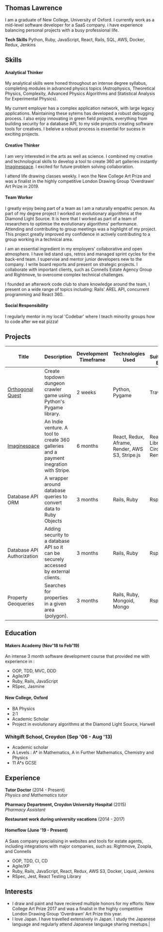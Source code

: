   ## Thomas Lawrence

I am a graduate of New College, University of Oxford. I currently work as a mid-level software developer for a SaaS company. i have experience balancing personal projects with a busy professional life. 

**Tech Skills** Python, Ruby, JavaScript, React, Rails, SQL, AWS, Docker, Redux, Jenkins

## Skills

#### Analytical Thinker

My analytical skills were honed throughout an intense degree syllabus, completing modules in advanced physics topics (Astrophysics, Theoretical Physics, Complexity, Advanced Physics Algorithms and Statistical Analysis for Experimental Physics). 

My current employer has a complex application network, with large legacy applications. Maintaining these sytems has developed a robust debugging process. I also enjoy innovating in green field projects, everything from building security for a database API, to my side projects creating software tools for creatives. I beleive a robust process is essential for sucess in exciting projects.

#### Creative Thinker

I am very interested in the arts as well as science. I combined my creative and technological skills to develop a tool to create 360 art galleries instantly [Imaginespace](https://imaginespace.io). I excited for future problem solving collaboration.

I attend life drawing classes weekly. I won the New College Art Prize and was a finalist in the highly competitive London Drawing Group ‘Overdrawn’ Art Prize in 2019. 

#### Team Worker

I greatly enjoy being part of a team as I am a naturally empathic person. As part of my degree project I worked on evolutionary algorithms at the Diamond Light Source. It is here that I worked as part of a team of researchers to optimise the evolutionary algorithms' performance. Attending and contributing to group meetings was a highlight of my project. This project greatly improved my confidence in actively contributing to a group working in a technical area.

I am an essential ingredient in my employers' collaborative and open atmosphere. I have led stand ups, retros and managed sprint cycles for the back-end team. I supervise and mentor junior developers new to the company. I write board reports and present on strategic projects. I collaborate with important clients, such as Connells Estate Agency Group and Rightmove, to overcome complex technical challenges.

I founded an afterwork code club to share knowledge around the team, I present on a wide range of topics including: Rails' AREL API, concurrent programming and React 360.

#### Social Responsibility 

I regularly mentor in my local 'Codebar' where I teach minority groups how to code after we eat pizza!

## Projects
| Title | Description | Development Timeframe | Technologies Used | Test Suites/CIs/CDs Employed |
|--|--|--|--|--|
|[Orthogonal Quest](https://github.com/Sindex42/orthogonal-quest) | Create topdown dungeon crawler game using Python's Pygame library. | 2 weeks | Python, Pygame | Travis, Pylint |
|[Imaginespace](https://imaginespace.io) | An Indie venture. A tool to create 360 galleries and a payment inegration with Stripe. | 6 months | React, Redux, Aframe, Render, AWS S3, Stripe.js | React Testing Library, Jest, CircleCI, Render.com |
|Database API ORM | A wrapper around database queries to convert data to Ruby Objects | 3 months | Rails, Ruby | Rspec |
|Database API Authorization | Adding security to a database API so it can be securely accessed by external clients. | 3 months | Rails, Ruby | Rspec |
|Property Geoqueries| Searches for properties in a given area (polygon). | 3 months | Rails, Ruby, Mongoid, Mongo | Rspec |

## Education

#### Makers Academy (Nov'18 to Feb'19)

An intense 3 month software development course that provided me with experience in :

- OOP, TDD, MVC, DDD
- Agile/XP
- Ruby, Rails, JavaScript
- RSpec, Jasmine

#### New College, Oxford

- BA Physics
- 2:1
- Academic Scholar
- Project in evolutionary algorithms at the Diamond Light Source, Harwell

### Whitgift School, Croydon (Sep '06 - Aug '13)

- Academic scholar
- A Levels : A* in Mathematics, A in Further Mathematics, Chemistry and Physics
- 11 A*s GCSE

## Experience

**Tutor Doctor** (2014 - Present)   
*Physics and Mathematics tutor*

**Pharmacy Department, Croydon University Hospital** (2015)    
*Pharmacy Assistant* 

**Restaurant work during university vacations** (2014 - 2017)

#### Homeflow (June '19 - Present)

A Saas company specialising in websites and tools for estate agents, including integrations with major companies, such as: Rightmove, Zoopla, and Connells

- OOP, TDD, CI, CD
- Agile/XP
- Ruby, Rails, JavaScript, React, Redux, AWS S3, Docker, Liquid, Jenkins
- RSpec, Jest, React Testing Library


## Interests

- I draw and paint and have recieved multiple honors for my efforts: New College Art Prize 2017 and was a finalist in the highly competitive London Drawing Group ‘Overdrawn’ Art Prize this year.
- I love Japan. I have travelled extensively in Japan. I study the Japanese language and regularly attend Japanese language sharing meetups.|
